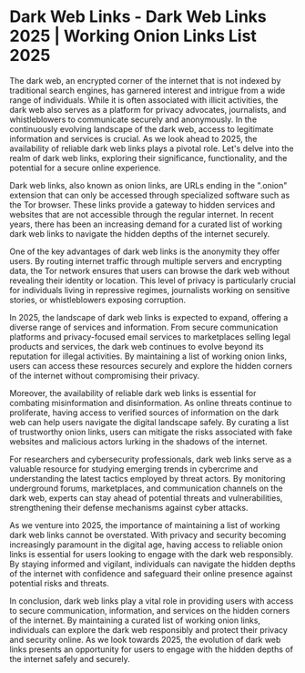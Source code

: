 # Dark Web Links - Dark Web Links 2025 | Working Onion Links List 2025

The dark web, an encrypted corner of the internet that is not indexed by traditional search engines, has garnered interest and intrigue from a wide range of individuals. While it is often associated with illicit activities, the dark web also serves as a platform for privacy advocates, journalists, and whistleblowers to communicate securely and anonymously. In the continuously evolving landscape of the dark web, access to legitimate information and services is crucial. As we look ahead to 2025, the availability of reliable dark web links plays a pivotal role. Let's delve into the realm of dark web links, exploring their significance, functionality, and the potential for a secure online experience.

Dark web links, also known as onion links, are URLs ending in the ".onion" extension that can only be accessed through specialized software such as the Tor browser. These links provide a gateway to hidden services and websites that are not accessible through the regular internet. In recent years, there has been an increasing demand for a curated list of working dark web links to navigate the hidden depths of the internet securely.

One of the key advantages of dark web links is the anonymity they offer users. By routing internet traffic through multiple servers and encrypting data, the Tor network ensures that users can browse the dark web without revealing their identity or location. This level of privacy is particularly crucial for individuals living in repressive regimes, journalists working on sensitive stories, or whistleblowers exposing corruption.

In 2025, the landscape of dark web links is expected to expand, offering a diverse range of services and information. From secure communication platforms and privacy-focused email services to marketplaces selling legal products and services, the dark web continues to evolve beyond its reputation for illegal activities. By maintaining a list of working onion links, users can access these resources securely and explore the hidden corners of the internet without compromising their privacy.

Moreover, the availability of reliable dark web links is essential for combating misinformation and disinformation. As online threats continue to proliferate, having access to verified sources of information on the dark web can help users navigate the digital landscape safely. By curating a list of trustworthy onion links, users can mitigate the risks associated with fake websites and malicious actors lurking in the shadows of the internet.

For researchers and cybersecurity professionals, dark web links serve as a valuable resource for studying emerging trends in cybercrime and understanding the latest tactics employed by threat actors. By monitoring underground forums, marketplaces, and communication channels on the dark web, experts can stay ahead of potential threats and vulnerabilities, strengthening their defense mechanisms against cyber attacks.

As we venture into 2025, the importance of maintaining a list of working dark web links cannot be overstated. With privacy and security becoming increasingly paramount in the digital age, having access to reliable onion links is essential for users looking to engage with the dark web responsibly. By staying informed and vigilant, individuals can navigate the hidden depths of the internet with confidence and safeguard their online presence against potential risks and threats.

In conclusion, dark web links play a vital role in providing users with access to secure communication, information, and services on the hidden corners of the internet. By maintaining a curated list of working onion links, individuals can explore the dark web responsibly and protect their privacy and security online. As we look towards 2025, the evolution of dark web links presents an opportunity for users to engage with the hidden depths of the internet safely and securely.
